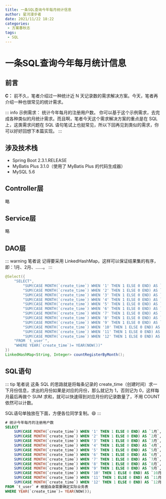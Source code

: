 ```yaml
---
title: 一条SQL查询今年每月统计信息
author: 星河漫步者
date: 2021/11/22 18:22
categories:
 - 方案春秋志
tags:
 - SQL
---
```


# 一条SQL查询今年每月统计信息

## 前言

**C：** 前不久，笔者介绍过一种统计近 N 天记录数的需求解决方案。今天，笔者再介绍一种也很常见的统计需求。

::: info 示例需求： 统计今年每月的注册用户数。
你可以基于这个示例需求，去完成各种类似的月统计需求。而且啊，笔者今天这个需求解决方案的重点是在 SQL 上，这类需求问题在 SQL 语句笔试上也挺常见，所以下回再见到类似的需求，你可以好好回想下本篇实现。
:::

## 涉及技术栈

- Spring Boot 2.3.1.RELEASE
- MyBatis Plus 3.1.0（使用了 MyBatis Plus 的代码生成器）
- MySQL 5.6

## Controller层

略

## Service层

略

## DAO层

::: warning 笔者说
记得要采用 LinkedHashMap，这样可以保证结果集的有序，即：1月、2月、......。
:::

```java
@Select({
    "SELECT",
    	"SUM(CASE MONTH(`create_time`) WHEN '1' THEN 1 ELSE 0 END) AS `1月`,",
    	"SUM(CASE MONTH(`create_time`) WHEN '2' THEN 1 ELSE 0 END) AS `2月`,",
    	"SUM(CASE MONTH(`create_time`) WHEN '3' THEN 1 ELSE 0 END) AS `3月`,",
    	"SUM(CASE MONTH(`create_time`) WHEN '4' THEN 1 ELSE 0 END) AS `4月`,",
    	"SUM(CASE MONTH(`create_time`) WHEN '5' THEN 1 ELSE 0 END) AS `5月`,",
    	"SUM(CASE MONTH(`create_time`) WHEN '6' THEN 1 ELSE 0 END) AS `6月`,",
    	"SUM(CASE MONTH(`create_time`) WHEN '7' THEN 1 ELSE 0 END) AS `7月`,",
    	"SUM(CASE MONTH(`create_time`) WHEN '8' THEN 1 ELSE 0 END) AS `8月`,",
    	"SUM(CASE MONTH(`create_time`) WHEN '9' THEN 1 ELSE 0 END) AS `9月`,",
    	"SUM(CASE MONTH(`create_time`) WHEN '10' THEN 1 ELSE 0 END) AS `10月`,",
    	"SUM(CASE MONTH(`create_time`) WHEN '11' THEN 1 ELSE 0 END) AS `11月`,",
   		"SUM(CASE MONTH(`create_time`) WHEN '12' THEN 1 ELSE 0 END) AS `12月`,",
    "FROM `t_user`",
    "WHERE YEAR(`create_time`)= YEAR(NOW())"
})
LinkedHashMap<String, Integer> countRegisterByMonth();
```

## SQL语句

::: tip 笔者说
这条 SQL 的思路就是将每条记录的 create_time（创建时间）求一下月份信息，求出的月份如果是对应的月份，那么就记为 1，否则记为 0，这样每月最后再做个 SUM 求和，就可以快速得到对应月份的记录数量了，不用 COUNT 依然可以计数。  

SQL语句单独放在下面，方便各位同学复制。:smile: 
:::

```sql
# 统计今年每月的注册用户数
SELECT
	SUM(CASE MONTH(`create_time`) WHEN '1' THEN 1 ELSE 0 END) AS `1月`,
	SUM(CASE MONTH(`create_time`) WHEN '2' THEN 1 ELSE 0 END) AS `2月`,
	SUM(CASE MONTH(`create_time`) WHEN '3' THEN 1 ELSE 0 END) AS `3月`,
	SUM(CASE MONTH(`create_time`) WHEN '4' THEN 1 ELSE 0 END) AS `4月`,
	SUM(CASE MONTH(`create_time`) WHEN '5' THEN 1 ELSE 0 END) AS `5月`,
	SUM(CASE MONTH(`create_time`) WHEN '6' THEN 1 ELSE 0 END) AS `6月`,
	SUM(CASE MONTH(`create_time`) WHEN '7' THEN 1 ELSE 0 END) AS `7月`,
	SUM(CASE MONTH(`create_time`) WHEN '8' THEN 1 ELSE 0 END) AS `8月`,
	SUM(CASE MONTH(`create_time`) WHEN '9' THEN 1 ELSE 0 END) AS `9月`,
	SUM(CASE MONTH(`create_time`) WHEN '10' THEN 1 ELSE 0 END) AS `10月`,
	SUM(CASE MONTH(`create_time`) WHEN '11' THEN 1 ELSE 0 END) AS `11月`,
	SUM(CASE MONTH(`create_time`) WHEN '12' THEN 1 ELSE 0 END) AS `12月` 
FROM `t_user` # 根据自身需要确定实际业务表
WHERE YEAR(`create_time`)= YEAR(NOW());
```
